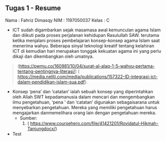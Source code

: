 ## Tugas 1 - Resume


Nama	: Fahriz Dimasqy
NIM	: 1197050037
Kelas	: C

* ICT sudah digambarkan sejak masamasa awal kemunculan agama Islam dan diikuti pada proses perjalanan kehidupan Rasulullah SAW. 
terutama ketika menjalani proses pembelajaran konsep-konsep agama Islam saat menerima wahyu. Beberapa sinyal teknologi kreatif 
tentang kelahiran ICT di kemudian hari merupakan tonggak kekuatan agama ini yang perlu dikaji dan dikembangkan oleh umatnya.

> (https://pwmu.co/160981/10/04/surat-al-alaq-1-5-wahyu-pertama-tentang-pentingnya-literasi/)
( https://media.neliti.com/media/publications/157322-ID-integrasi-ict-dalam-pendidikan-islam-sua.pdf). 


* Konsep ‘pena’ dan ‘catatan’ ialah sebuah konsep yang diperintahkan oleh Allah SWT kepadamanusia dalam mencari dan mengembangkan 
ilmu pengetahuan, ‘pena ’ dan ‘catatan’ digunakan sebagaisarana untuk menyebarkan pengetahuan. Mereka yang memiliki pengetahuan 
harus mengajarkan danmemelihara orang lain dengan pengetahuan mereka.
  * Sumber:
    1. ( https://www.coursehero.com/file/41421201/Rovidatul-Hikmah-Tanjungdocx/)
* Test
